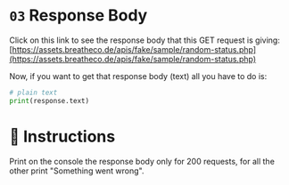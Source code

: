 # `03` Response Body

Click on this link to see the response body that this GET request is giving:
[https://assets.breatheco.de/apis/fake/sample/random-status.php](https://assets.breatheco.de/apis/fake/sample/random-status.php)

Now, if you want to get that response body (text) all you have to do is:
```py
# plain text
print(response.text) 
```

# 📝 Instructions

Print on the console the response body only for 200 requests, for all the other print "Something went wrong".